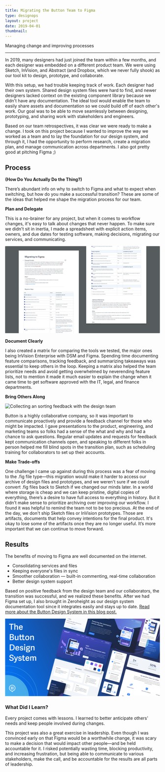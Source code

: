 ```yaml
---
title: Migrating the Button Team to Figma
type: designops
layout: project
date: 2019-04-01
thumbnail: 
---
```


Managing change and improving processes

---

In 2019, many designers had just joined the team within a few months, and each designer was embedded on a different product team. We were using Sketch, InVision, and Abstract (and Dropbox, which we never fully shook) as our tool kit to design, prototype, and collaborate.

With this setup, we had trouble keeping track of work. Each designer had their own system. Shared design system files were hard to find, and newer designers lacked context on the existing component library because we didn't have any documentation. The ideal tool would enable the team to easily share assets and documentation so we could build off of each other's work. Our goal was to be able to move seamlessly between designing, prototyping, and sharing work with stakeholders and engineers.

Based on our team retrospectives, it was clear we were ready to make a change. I took on this project because I wanted to improve the way we worked as a team and to lay the foundation for our design system, and through it, I had the opportunity to perform research, create a migration plan, and manage communication across departments. I also got pretty good at pitching Figma ;)

## Process
**(How Do You Actually Do the Thing?)**

There’s abundant info on why to switch to Figma and what to expect when switching, but how do you make a successful transition? These are some of the ideas that helped me shape the migration process for our team.

**Plan and Delegate**

This is a no-brainer for any project, but when it comes to workflow changes, it's easy to talk about changes that never happen. To make sure we didn't sit in inertia, I made a spreadsheet with explicit action items, owners, and due dates for testing software, making decisions, migrating our services, and communicating.

![A boring old spreadsheet and doc in Dropbox Paper for the migration](/assets/img/figma-migration-1@2x.png)

**Document Clearly**

I also created a matrix for comparing the tools we tested, the major ones being InVision Enterprise with DSM and Figma. Spending time documenting feature comparisons, tracking feedback, and summarizing takeaways was essential to keep others in the loop.
Keeping a matrix also helped the team prioritize needs and avoid getting overwhelmed by neverending feature lists, not to mention it made it much easier to explain the change when it came time to get software approved with the IT, legal, and finance departments.

**Bring Others Along**

![Collecting an sorting feedback with the design team](/assets/img/figma-migration-2.jpg)

Button is a highly collaborative company, so it was important to communicate proactively and provide a feedback channel for those who might be impacted. I gave presentations to the product, engineering, and marketing teams so folks had a sense of the what and why and had a chance to ask questions. Regular email updates and requests for feedback kept communication channels open, and speaking to different folks in person helped me fill blind spots in the transition plan, such as scheduling training for collaborators to set up their accounts.

**Make Trade-offs**

One challenge I came up against during this process was a fear of moving to the .fig file type—this migration would make it harder to access our archive of design files and prototypes, and we weren't sure if we could convert .fig files back to Sketch if we changed our minds later. In a world where storage is cheap and we can keep pristine, digital copies of everything, there’s a desire to have full access to everything in history.
But it didn’t make sense to prioritize archiving over improving our workflow. I found it was helpful to remind the team not to be too precious. At the end of the day, we don't ship Sketch files or InVision prototypes. Those are artifacts, documents that help convey intentions for the final product. It's okay to lose some of the artifacts once they are no longer useful. It’s more important that we can continue to move forward.


## Results

The benefits of moving to Figma are well documented on the internet.
- Consolidating services and files
- Keeping everyone's files in sync
- Smoother collaboration — built-in commenting, real-time collaboration
- Better design system support

Based on positive feedback from the design team and our collaborators, the transition was successful, and we realized these benefits. After we had Figma set up, I also brought in Zeroheight as our design system documentation tool since it integrates easily and stays up to date. [Read more about the Button Design System in this blog post.](https://blog.usebutton.com/introducing-the-button-design-system)

[![Button Design System banner](/assets/img/button-design-system.png)](https://blog.usebutton.com/introducing-the-button-design-system)

### What Did I Learn?

Every project comes with lessons. I learned to better anticipate others' needs and keep people involved during changes.

This project was also a great exercise in leadership. Even though I was convinced early on that Figma would be a worthwhile change, it was scary to make a decision that would impact other people—and be held accountable for it. I risked potentially wasting time, blocking productivity, and increasing frustration, but being able to communicate to various stakeholders, make the call, and be accountable for the results are all parts of leadership.